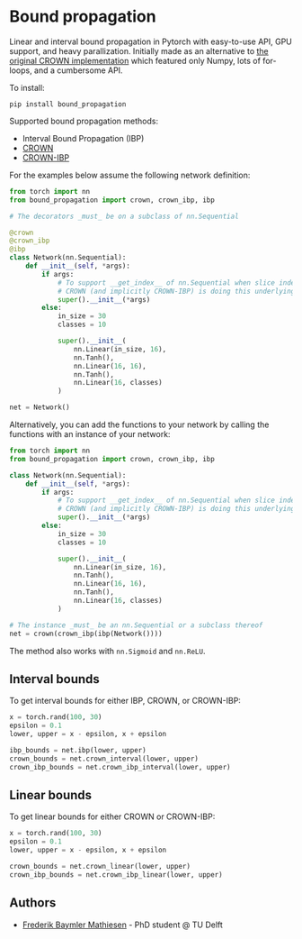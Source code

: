 # Bound propagation
Linear and interval bound propagation in Pytorch with easy-to-use API, GPU support, and heavy parallization.
Initially made as an alternative to [the original CROWN implementation](https://github.com/IBM/CROWN-Robustness-Certification) which featured only Numpy, lots of for-loops, and a cumbersome API.

To install:
```
pip install bound_propagation
```

Supported bound propagation methods:
- Interval Bound Propagation (IBP)
- [CROWN](https://arxiv.org/abs/1811.00866)
- [CROWN-IBP](https://arxiv.org/abs/1906.06316)

For the examples below assume the following network definition:
```python
from torch import nn
from bound_propagation import crown, crown_ibp, ibp

# The decorators _must_ be on a subclass of nn.Sequential

@crown
@crown_ibp
@ibp
class Network(nn.Sequential):
    def __init__(self, *args):
        if args:
            # To support __get_index__ of nn.Sequential when slice indexing
            # CROWN (and implicitly CROWN-IBP) is doing this underlying
            super().__init__(*args)
        else:
            in_size = 30
            classes = 10

            super().__init__(
                nn.Linear(in_size, 16),
                nn.Tanh(),
                nn.Linear(16, 16),
                nn.Tanh(),
                nn.Linear(16, classes)
            )

net = Network()
```

Alternatively, you can add the functions to your network by calling the functions with an instance of your network:
```python
from torch import nn
from bound_propagation import crown, crown_ibp, ibp

class Network(nn.Sequential):
    def __init__(self, *args):
        if args:
            # To support __get_index__ of nn.Sequential when slice indexing
            # CROWN (and implicitly CROWN-IBP) is doing this underlying
            super().__init__(*args)
        else:
            in_size = 30
            classes = 10

            super().__init__(
                nn.Linear(in_size, 16),
                nn.Tanh(),
                nn.Linear(16, 16),
                nn.Tanh(),
                nn.Linear(16, classes)
            )

# The instance _must_ be an nn.Sequential or a subclass thereof
net = crown(crown_ibp(ibp(Network())))
```

The method also works with ```nn.Sigmoid``` and ```nn.ReLU```.

## Interval bounds
To get interval bounds for either IBP, CROWN, or CROWN-IBP:

```python
x = torch.rand(100, 30)
epsilon = 0.1
lower, upper = x - epsilon, x + epsilon

ibp_bounds = net.ibp(lower, upper)
crown_bounds = net.crown_interval(lower, upper)
crown_ibp_bounds = net.crown_ibp_interval(lower, upper)
```

## Linear bounds
To get linear bounds for either CROWN or CROWN-IBP:

```python
x = torch.rand(100, 30)
epsilon = 0.1
lower, upper = x - epsilon, x + epsilon

crown_bounds = net.crown_linear(lower, upper)
crown_ibp_bounds = net.crown_ibp_linear(lower, upper)
```

## Authors
- [Frederik Baymler Mathiesen](baymler.com) - PhD student @ TU Delft